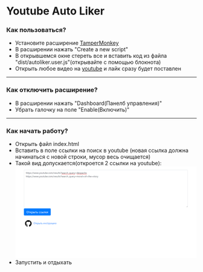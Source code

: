 <h1 class="text-center">Youtube Auto Liker</h1>

<h3>Как пользоваться?</h3>
<ul>
  <li>
    Установите расширение <a href="https://chrome.google.com/webstore/detail/tampermonkey/dhdgffkkebhmkfjojejmpbldmpobfkfo">TamperMonkey</a>
  </li>
  <li>
    В расширении нажать "Create a new script"
  </li>
  <li>
    В открывшемся окне стереть все и вставить код из файла "dist/autoliker.user.js"(открывайте с помощью блокнота)
  </li>
  <li>
    Открыть любое видео на <a href="https://youtube.com">youtube</a> и лайк сразу будет поставлен
  </li>
</ul>

<hr>

<h3>Как отключить расширение?</h3>

<ul>
  <li>
    В расширении нажать "Dashboard(Панелб управления)"
  </li>
  <li>
    Убрать галочку на поле "Enable(Включить)"
  </li>
</ul>

<hr>

<h3>Как начать работу?</h3>

<ul>
  <li>
    Открыть файл index.html
  </li>
  <li>
    Вставить в поле ссылки на поиск в youtube (новая ссылка должна начинаться с новой строки, мусор весь очищается)
  </li>
  <li>
    Такой вид допускается(откроется 2 ссылки на youtube):
    <br><img src="public/images/links.png">
  </li>
  <li>
    Запустить и отдыхать
  </li>
</ul>

